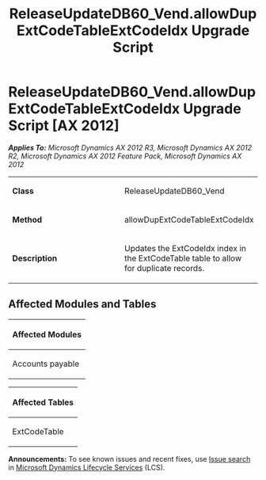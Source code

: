 ﻿---
title: ReleaseUpdateDB60_Vend.allowDupExtCodeTableExtCodeIdx Upgrade Script
TOCTitle: ReleaseUpdateDB60_Vend.allowDupExtCodeTableExtCodeIdx Upgrade Script
ms:assetid: 60adeca7-9757-0313-167d-6166259c3c6d
ms:mtpsurl: https://msdn.microsoft.com/en-us/library/JJ719075(v=AX.60)
ms:contentKeyID: 49708615
ms.date: 05/18/2015
mtps_version: v=AX.60
---

# ReleaseUpdateDB60\_Vend.allowDupExtCodeTableExtCodeIdx Upgrade Script [AX 2012]


_**Applies To:** Microsoft Dynamics AX 2012 R3, Microsoft Dynamics AX 2012 R2, Microsoft Dynamics AX 2012 Feature Pack, Microsoft Dynamics AX 2012_

<table>
<colgroup>
<col style="width: 50%" />
<col style="width: 50%" />
</colgroup>
<tbody>
<tr class="odd">
<td><p><strong>Class</strong></p></td>
<td><p>ReleaseUpdateDB60_Vend</p></td>
</tr>
<tr class="even">
<td><p><strong>Method</strong></p></td>
<td><p>allowDupExtCodeTableExtCodeIdx</p></td>
</tr>
<tr class="odd">
<td><p><strong>Description</strong></p></td>
<td><p>Updates the ExtCodeIdx index in the ExtCodeTable table to allow for duplicate records.</p></td>
</tr>
</tbody>
</table>


## Affected Modules and Tables

<table>
<colgroup>
<col style="width: 100%" />
</colgroup>
<thead>
<tr class="header">
<th><p>Affected Modules</p></th>
</tr>
</thead>
<tbody>
<tr class="odd">
<td><p>Accounts payable</p></td>
</tr>
</tbody>
</table>


<table>
<colgroup>
<col style="width: 100%" />
</colgroup>
<thead>
<tr class="header">
<th><p>Affected Tables</p></th>
</tr>
</thead>
<tbody>
<tr class="odd">
<td><p>ExtCodeTable</p></td>
</tr>
</tbody>
</table>

  
**Announcements:** To see known issues and recent fixes, use [Issue search](http://go.microsoft.com/fwlink/?linkid=389258) in [Microsoft Dynamics Lifecycle Services](http://go.microsoft.com/fwlink/?linkid=306505) (LCS).

